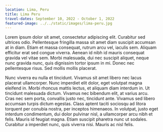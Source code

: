 ```yaml
---
location: Lima, Peru
title: Lima Peru
travel-dates: September 10, 2022 - October 1, 2022
featured-image: ../../static/images/lima-peru.jpg
---
```


Lorem ipsum dolor sit amet, consectetur adipiscing elit. Curabitur sed ultrices odio. Pellentesque fringilla massa sit amet diam suscipit accumsan at in diam. Etiam et massa consequat, rutrum arcu vel, iaculis sem. Aliquam efficitur erat sed congue viverra. Aenean id nibh id mauris consequat gravida vel vitae sem. Morbi malesuada, dui nec suscipit aliquet, neque nunc gravida nunc, quis dignissim tortor ipsum in mi. Donec nec pellentesque risus. Sed mollis mollis placerat.

Nunc viverra eu nulla et tincidunt. Vivamus sit amet libero nec lacus placerat ullamcorper. Nunc imperdiet elit dolor, eget volutpat magna eleifend in. Morbi rhoncus mattis lectus, et aliquam diam interdum in. Ut tincidunt malesuada dictum. Vivamus nec bibendum elit, at varius arcu. Cras nec sem porta, convallis justo nec, tincidunt ante. Vivamus sed libero accumsan turpis dictum egestas. Class aptent taciti sociosqu ad litora torquent per conubia nostra, per inceptos himenaeos. In volutpat, justo eget interdum condimentum, dui dolor pulvinar nisl, a ullamcorper arcu nibh et felis. Mauris id feugiat magna. Etiam suscipit pharetra nunc ut sodales. Curabitur a imperdiet nunc, quis viverra nisi. Mauris ac nisl felis.